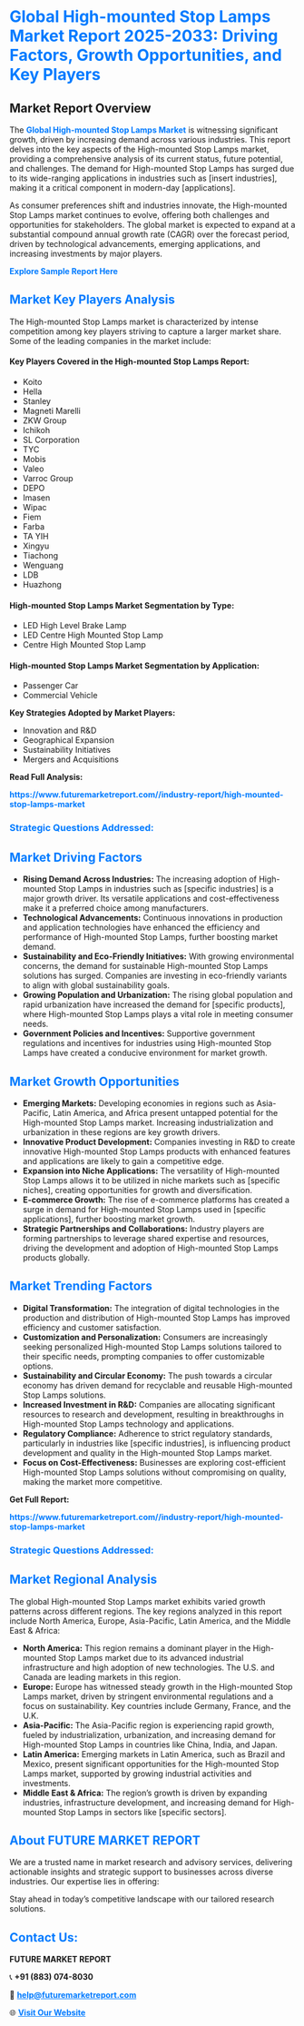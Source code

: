 <h1 style="color: #007BFF;">Global High-mounted Stop Lamps Market Report 2025-2033: Driving Factors, Growth Opportunities, and Key Players</h1>

<section id="overview">
<h2>Market Report Overview</h2>
<p>The <a href="https://www.futuremarketreport.com//industry-report/high-mounted-stop-lamps-market" style="color: #007BFF; text-decoration: none;"><strong>Global High-mounted Stop Lamps Market</strong></a> is witnessing significant growth, driven by increasing demand across various industries. This report delves into the key aspects of the High-mounted Stop Lamps market, providing a comprehensive analysis of its current status, future potential, and challenges. The demand for High-mounted Stop Lamps has surged due to its wide-ranging applications in industries such as [insert industries], making it a critical component in modern-day [applications].</p>
<p>As consumer preferences shift and industries innovate, the High-mounted Stop Lamps market continues to evolve, offering both challenges and opportunities for stakeholders. The global market is expected to expand at a substantial compound annual growth rate (CAGR) over the forecast period, driven by technological advancements, emerging applications, and increasing investments by major players.</p>
</section>

<section id="overview">
<p><a href="https://www.futuremarketreport.com//request-sample/reportId=60227" style="color: #007BFF; text-decoration: none;"><strong>Explore Sample Report Here</strong></a></p>
</section>

<section id="key-players">
<h2 style="color: #007BFF;">Market Key Players Analysis</h2>
<p>The High-mounted Stop Lamps market is characterized by intense competition among key players striving to capture a larger market share. Some of the leading companies in the market include:</p>
<h4>Key Players Covered in the High-mounted Stop Lamps Report:</h4>
<ul><li>Koito</li><li>Hella</li><li>Stanley</li><li>Magneti Marelli</li><li>ZKW Group</li><li>Ichikoh</li><li>SL Corporation</li><li>TYC</li><li>Mobis</li><li>Valeo</li><li>Varroc Group</li><li>DEPO</li><li>Imasen</li><li>Wipac</li><li>Fiem</li><li>Farba</li><li>TA YIH</li><li>Xingyu</li><li>Tiachong</li><li>Wenguang</li><li>LDB</li><li>Huazhong</li></ul>
<h4>High-mounted Stop Lamps Market Segmentation by Type:</h4>
<ul><li>LED High Level Brake Lamp</li><li>LED Centre High Mounted Stop Lamp</li><li>Centre High Mounted Stop Lamp</li></ul>

<h4>High-mounted Stop Lamps Market Segmentation by Application:</h4>
<ul><li>Passenger Car</li><li>Commercial Vehicle</li></ul>
<p><strong>Key Strategies Adopted by Market Players:</strong></p>
<ul>
<li>Innovation and R&D</li>
<li>Geographical Expansion</li>
<li>Sustainability Initiatives</li>
<li>Mergers and Acquisitions</li>
</ul>
</section>

<section>
<p><strong>Read Full Analysis: </strong></p><a href="https://www.futuremarketreport.com//industry-report/high-mounted-stop-lamps-market" style="color: #007BFF; text-decoration: none;"><strong>https://www.futuremarketreport.com//industry-report/high-mounted-stop-lamps-market</strong></a>
<h3 style="color: #007BFF;">Strategic Questions Addressed:</h3>
</section>

<section id="driving-factors">
<h2 style="color: #007BFF;">Market Driving Factors</h2>
<ul>
<li><strong>Rising Demand Across Industries:</strong> The increasing adoption of High-mounted Stop Lamps in industries such as [specific industries] is a major growth driver. Its versatile applications and cost-effectiveness make it a preferred choice among manufacturers.</li>
<li><strong>Technological Advancements:</strong> Continuous innovations in production and application technologies have enhanced the efficiency and performance of High-mounted Stop Lamps, further boosting market demand.</li>
<li><strong>Sustainability and Eco-Friendly Initiatives:</strong> With growing environmental concerns, the demand for sustainable High-mounted Stop Lamps solutions has surged. Companies are investing in eco-friendly variants to align with global sustainability goals.</li>
<li><strong>Growing Population and Urbanization:</strong> The rising global population and rapid urbanization have increased the demand for [specific products], where High-mounted Stop Lamps plays a vital role in meeting consumer needs.</li>
<li><strong>Government Policies and Incentives:</strong> Supportive government regulations and incentives for industries using High-mounted Stop Lamps have created a conducive environment for market growth.</li>
</ul>
</section>

<section id="growth-opportunities">
<h2 style="color: #007BFF;">Market Growth Opportunities</h2>
<ul>
<li><strong>Emerging Markets:</strong> Developing economies in regions such as Asia-Pacific, Latin America, and Africa present untapped potential for the High-mounted Stop Lamps market. Increasing industrialization and urbanization in these regions are key growth drivers.</li>
<li><strong>Innovative Product Development:</strong> Companies investing in R&D to create innovative High-mounted Stop Lamps products with enhanced features and applications are likely to gain a competitive edge.</li>
<li><strong>Expansion into Niche Applications:</strong> The versatility of High-mounted Stop Lamps allows it to be utilized in niche markets such as [specific niches], creating opportunities for growth and diversification.</li>
<li><strong>E-commerce Growth:</strong> The rise of e-commerce platforms has created a surge in demand for High-mounted Stop Lamps used in [specific applications], further boosting market growth.</li>
<li><strong>Strategic Partnerships and Collaborations:</strong> Industry players are forming partnerships to leverage shared expertise and resources, driving the development and adoption of High-mounted Stop Lamps products globally.</li>
</ul>
</section>

<section id="trending-factors">
<h2 style="color: #007BFF;">Market Trending Factors</h2>
<ul>
<li><strong>Digital Transformation:</strong> The integration of digital technologies in the production and distribution of High-mounted Stop Lamps has improved efficiency and customer satisfaction.</li>
<li><strong>Customization and Personalization:</strong> Consumers are increasingly seeking personalized High-mounted Stop Lamps solutions tailored to their specific needs, prompting companies to offer customizable options.</li>
<li><strong>Sustainability and Circular Economy:</strong> The push towards a circular economy has driven demand for recyclable and reusable High-mounted Stop Lamps solutions.</li>
<li><strong>Increased Investment in R&D:</strong> Companies are allocating significant resources to research and development, resulting in breakthroughs in High-mounted Stop Lamps technology and applications.</li>
<li><strong>Regulatory Compliance:</strong> Adherence to strict regulatory standards, particularly in industries like [specific industries], is influencing product development and quality in the High-mounted Stop Lamps market.</li>
<li><strong>Focus on Cost-Effectiveness:</strong> Businesses are exploring cost-efficient High-mounted Stop Lamps solutions without compromising on quality, making the market more competitive.</li>
</ul>
</section>

<section>
<p><strong>Get Full Report: </strong></p><a href="https://www.futuremarketreport.com//industry-report/high-mounted-stop-lamps-market" style="color: #007BFF; text-decoration: none;"><strong>https://www.futuremarketreport.com//industry-report/high-mounted-stop-lamps-market</strong></a>
<h3 style="color: #007BFF;">Strategic Questions Addressed:</h3>
</section>


<section id="regional-analysis">
<h2 style="color: #007BFF;">Market Regional Analysis</h2>
<p>The global High-mounted Stop Lamps market exhibits varied growth patterns across different regions. The key regions analyzed in this report include North America, Europe, Asia-Pacific, Latin America, and the Middle East & Africa:</p>
<ul>
<li><strong>North America:</strong> This region remains a dominant player in the High-mounted Stop Lamps market due to its advanced industrial infrastructure and high adoption of new technologies. The U.S. and Canada are leading markets in this region.</li>
<li><strong>Europe:</strong> Europe has witnessed steady growth in the High-mounted Stop Lamps market, driven by stringent environmental regulations and a focus on sustainability. Key countries include Germany, France, and the U.K.</li>
<li><strong>Asia-Pacific:</strong> The Asia-Pacific region is experiencing rapid growth, fueled by industrialization, urbanization, and increasing demand for High-mounted Stop Lamps in countries like China, India, and Japan.</li>
<li><strong>Latin America:</strong> Emerging markets in Latin America, such as Brazil and Mexico, present significant opportunities for the High-mounted Stop Lamps market, supported by growing industrial activities and investments.</li>
<li><strong>Middle East & Africa:</strong> The region’s growth is driven by expanding industries, infrastructure development, and increasing demand for High-mounted Stop Lamps in sectors like [specific sectors].</li>
</ul>
</section>

<footer>
<h2 style="color: #007BFF;">About FUTURE MARKET REPORT</h2>
<p>We are a trusted name in market research and advisory services, delivering actionable insights and strategic support to businesses across diverse industries. Our expertise lies in offering:</p>

<p>Stay ahead in today’s competitive landscape with our tailored research solutions.</p>

<h2 style="color: #007BFF;">Contact Us:</h2>
<p><strong>FUTURE MARKET REPORT</strong></p>
<p>📞 <strong>+91 (883) 074-8030</strong></p>
<p>📧 <strong><a href="mailto:help@futuremarketreport.com" style="color: #007BFF;">help@futuremarketreport.com</a></strong></p>
<p>🌐 <strong><a href="https://www.futuremarketreport.com/" style="color: #007BFF;">Visit Our Website</a></strong></p>
</footer>